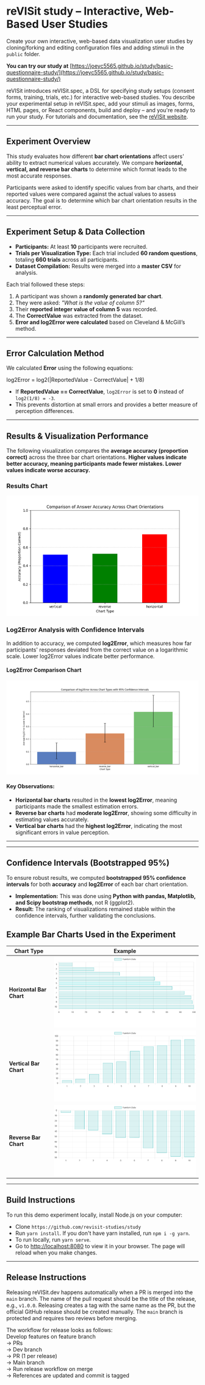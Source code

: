 # reVISit study – Interactive, Web-Based User Studies  

Create your own interactive, web-based data visualization user studies by cloning/forking and editing configuration files and adding stimuli in the `public` folder.  

**You can try our study at** [https://joeyc5565.github.io/study/basic-questionnaire-study/](https://joeyc5565.github.io/study/basic-questionnaire-study/)


reVISit introduces reVISit.spec, a DSL for specifying study setups (consent forms, training, trials, etc.) for interactive web-based studies. You describe your experimental setup in reVISit.spec, add your stimuli as images, forms, HTML pages, or React components, build and deploy – and you're ready to run your study. For tutorials and documentation, see the [reVISit website](https://revisit.dev).  

---

## **Experiment Overview**  

This study evaluates how different **bar chart orientations** affect users' ability to extract numerical values accurately. We compare **horizontal, vertical, and reverse bar charts** to determine which format leads to the most accurate responses.

Participants were asked to identify specific values from bar charts, and their reported values were compared against the actual values to assess accuracy. The goal is to determine which bar chart orientation results in the least perceptual error.

---

## **Experiment Setup & Data Collection**  

- **Participants:** At least **10** participants were recruited.  
- **Trials per Visualization Type:** Each trial included **60 random questions**, totaling **660 trials** across all participants.  
- **Dataset Compilation:** Results were merged into a **master CSV** for analysis.  

Each trial followed these steps:  
1. A participant was shown a **randomly generated bar chart**.  
2. They were asked: *"What is the value of column 5?"*  
3. Their **reported integer value of column 5** was recorded.  
4. The **CorrectValue** was extracted from the dataset.  
5. **Error and log2Error were calculated** based on Cleveland & McGill’s method.  

---

## Error Calculation Method  

We calculated **Error** using the following equations:  

log2Error = log2(|ReportedValue - CorrectValue| + 1/8)

- If **ReportedValue == CorrectValue**, `log2Error` is set to **0** instead of `log2(1/8) = -3`.  
- This prevents distortion at small errors and provides a better measure of perception differences.  

---

## **Results & Visualization Performance**  

The following visualization compares the **average accuracy (proportion correct)** across the three bar chart orientations. **Higher values indicate better accuracy, meaning participants made fewer mistakes. Lower values indicate worse accuracy.**


### **Results Chart**  
![Visualization Error Analysis](Accuracy_Comparison.png)  

### **Log2Error Analysis with Confidence Intervals**  
In addition to accuracy, we computed **log2Error**, which measures how far participants' responses deviated from the correct value on a logarithmic scale. Lower log2Error values indicate better performance.  

#### **Log2Error Comparison Chart**  
![Log2Error Comparison](log2Error_Comparison_Chart.png)  

#### **Key Observations:**  
- **Horizontal bar charts** resulted in the **lowest log2Error**, meaning participants made the smallest estimation errors.  
- **Reverse bar charts** had **moderate log2Error**, showing some difficulty in estimating values accurately.  
- **Vertical bar charts** had the **highest log2Error**, indicating the most significant errors in value perception.  

---

---

## **Confidence Intervals (Bootstrapped 95%)**  
To ensure robust results, we computed **bootstrapped 95% confidence intervals** for both **accuracy** and **log2Error** of each bar chart orientation.

- **Implementation:** This was done using **Python with pandas, Matplotlib, and Scipy bootstrap methods**, not R (ggplot2).  
- **Result:** The ranking of visualizations remained stable within the confidence intervals, further validating the conclusions.  


## Example Bar Charts Used in the Experiment  

| Chart Type              | Example |
|-------------------------|---------|
| **Horizontal Bar Chart** | ![Horizontal Bar Chart](HorizontalBarChart.png) |
| **Vertical Bar Chart**   | ![Vertical Bar Chart](VerticalBarChart.png) |
| **Reverse Bar Chart**    | ![Reverse Bar Chart](ReverseBarChart.png) |


---

## **Build Instructions**  

To run this demo experiment locally, install Node.js on your computer:  

* Clone `https://github.com/revisit-studies/study`  
* Run `yarn install`. If you don't have yarn installed, run `npm i -g yarn`.  
* To run locally, run `yarn serve`.  
* Go to [http://localhost:8080](http://localhost:8080) to view it in your browser. The page will reload when you make changes.  

---

## **Release Instructions**  

Releasing reVISit.dev happens automatically when a PR is merged into the `main` branch. The name of the pull request should be the title of the release, e.g., `v1.0.0`. Releasing creates a tag with the same name as the PR, but the official GitHub release should be created manually. The `main` branch is protected and requires two reviews before merging.  

The workflow for release looks as follows:  
Develop features on feature branch  
→ PRs  
→ Dev branch  
→ PR (1 per release)  
→ Main branch  
→ Run release workflow on merge  
→ References are updated and commit is tagged  
